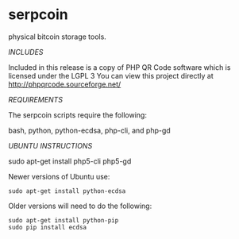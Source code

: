 serpcoin
===
physical bitcoin storage tools.


*INCLUDES*

Included in this release is a copy of PHP QR Code software which is licensed under the LGPL 3
You can view this project directly at http://phpqrcode.sourceforge.net/


*REQUIREMENTS*

The serpcoin scripts require the following:
  
  bash, python, python-ecdsa, php-cli, and php-gd


*UBUNTU INSTRUCTIONS*
  
  sudo apt-get install php5-cli php5-gd
  
  Newer versions of Ubuntu use:

    sudo apt-get install python-ecdsa

  Older versions will need to do the following:
  
    sudo apt-get install python-pip
    sudo pip install ecdsa
